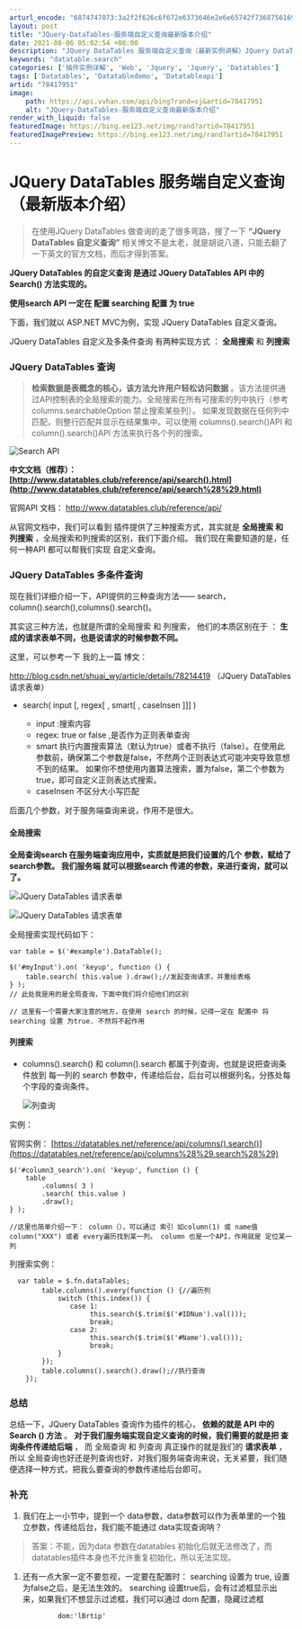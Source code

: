 ```yaml
---
arturl_encode: "6874747073:3a2f2f626c6f672e6373646e2e6e65742f73687561695f7779:2f61727469636c652f64657461696c732f3738343137393531"
layout: post
title: "JQuery-DataTables-服务端自定义查询最新版本介绍"
date: 2021-08-06 05:02:54 +08:00
description: "JQuery DataTables 服务端自定义查询（最新实例讲解）JQuery DataTable"
keywords: "datatable.search"
categories: ['插件实例详解', 'Web', 'Jquery', 'Jquery', 'Datatables']
tags: ['Datatables', 'Datatabledemo', 'Datatableapi']
artid: "78417951"
image:
    path: https://api.vvhan.com/api/bing?rand=sj&artid=78417951
    alt: "JQuery-DataTables-服务端自定义查询最新版本介绍"
render_with_liquid: false
featuredImage: https://bing.ee123.net/img/rand?artid=78417951
featuredImagePreview: https://bing.ee123.net/img/rand?artid=78417951
---
```


# JQuery DataTables 服务端自定义查询（最新版本介绍）

> 在使用JQuery DataTables 做查询的走了很多弯路，搜了一下
> **“JQuery DataTables 自定义查询”**
> 相关博文不是太老，就是胡说八道，只能去翻了一下英文的官方文档，而后才得到答案。

**JQuery DataTables 的自定义查询 是通过 JQuery DataTables API 中的 Search() 方法实现的。**

**使用search API 一定在 配置 searching 配置 为 true**

下面，我们就以 ASP.NET MVC为例，实现 JQuery DataTables 自定义查询。

JQuery DataTables 自定义及多条件查询 有两种实现方式 ：
**全局搜索**
和
**列搜索**

### JQuery DataTables 查询

> **检索数据是表概念的核心，该方法允许用户轻松访问数据**
> 。该方法提供通过API控制表的全局搜索的能力。全局搜索在所有可搜索的列中执行（参考 columns.searchableOption 禁止搜索某些列）。 如果发现数据在任何列中匹配，则整行匹配并显示在结果集中。可以使用 columns().search()API 和 column().search()API 方法来执行各个列的搜索。

![Search API](https://img-blog.csdn.net/20171102171047949?watermark/2/text/aHR0cDovL2Jsb2cuY3Nkbi5uZXQvc2h1YWlfd3k=/font/5a6L5L2T/fontsize/400/fill/I0JBQkFCMA==/dissolve/70/gravity/SouthEast)

**中文文档（推荐）：
[http://www.datatables.club/reference/api/search().html](http://www.datatables.club/reference/api/search%28%29.html)**

官网API 文档：
<http://www.datatables.club/reference/api/>

从官网文档中，我们可以看到 插件提供了三种搜索方式，其实就是
**全局搜索 和 列搜索**
，全局搜索和列搜索的区别，我们下面介绍。 我们现在需要知道的是，任何一种API 都可以帮我们实现 自定义查询。

### JQuery DataTables 多条件查询

现在我们详细介绍一下，API提供的三种查询方法—— search，column().search(),columns().search()。

其实这三种方法，也就是所谓的全局搜索 和 列搜索， 他们的本质区别在于 ：
**生成的请求表单不同，也是说请求的时候参数不同。**

这里，可以参考一下 我的上一篇 博文：

<http://blog.csdn.net/shuai_wy/article/details/78214419>
（JQuery DataTables 请求表单）

* search( input [, regex[ , smart[ , caseInsen ]]] )
    
  + input :搜索内容
  + regex: true or false ,是否作为正则表单查询
  + smart 执行内置搜索算法（默认为true）或者不执行（false）。在使用此参数前，确保第二个参数是false，不然两个正则表达式可能冲突导致意想不到的结果。 如果你不想使用内置算法搜索，置为false，第二个参数为true，即可自定义正则表达式搜索。
  + caseInsen 不区分大小写匹配

后面几个参数，对于服务端查询来说，作用不是很大。

#### 全局搜索

**全局查询search 在服务端查询应用中，实质就是把我们设置的几个 参数，赋给了 search参数。 我们服务端 就可以根据search 传递的参数，来进行查询，就可以了。**

![JQuery DataTables 请求表单](https://img-blog.csdn.net/20171102192538206?watermark/2/text/aHR0cDovL2Jsb2cuY3Nkbi5uZXQvc2h1YWlfd3k=/font/5a6L5L2T/fontsize/400/fill/I0JBQkFCMA==/dissolve/70/gravity/SouthEast)

![JQuery DataTables 请求表单](https://img-blog.csdn.net/20171102192440655?watermark/2/text/aHR0cDovL2Jsb2cuY3Nkbi5uZXQvc2h1YWlfd3k=/font/5a6L5L2T/fontsize/400/fill/I0JBQkFCMA==/dissolve/70/gravity/SouthEast)

全局搜索实现代码如下：

```
var table = $('#example').DataTable();

$('#myInput').on( 'keyup', function () {
    table.search( this.value ).draw();//发起查询请求，并重绘表格
} );
// 此处我是用的是全局查询，下面中我们将介绍他们的区别

// 这里有一个需要大家注意的地方，在使用 search 的时候，记得一定在 配置中 将 searching 设置 为true. 不然将不起作用
```

#### 列搜索

* columns().search() 和 column().search 都属于列查询，也就是说把查询条件放到 每一列的 search 参数中，传递给后台，后台可以根据列名，分拣处每个字段的查询条件。

  ![列查询](https://img-blog.csdn.net/20171102193837351?watermark/2/text/aHR0cDovL2Jsb2cuY3Nkbi5uZXQvc2h1YWlfd3k=/font/5a6L5L2T/fontsize/400/fill/I0JBQkFCMA==/dissolve/70/gravity/SouthEast)

实例：
  
官网实例：
[https://datatables.net/reference/api/columns().search()](https://datatables.net/reference/api/columns%28%29.search%28%29)

```
$('#column3_search').on( 'keyup', function () {
    table
        .columns( 3 )
        .search( this.value )
        .draw();
} );

//这里也简单介绍一下： column（），可以通过 索引 如column(1) 或 name值 column("XXX") 或者 every遍历找到某一列。 column 也是一个API，作用就是 定位某一列 
```

列搜索实例：

```
  var table = $.fn.dataTables;
        table.columns().every(function () {//遍历列
            switch (this.index()) {
               case 1:
                    this.search($.trim($('#IDNum').val()));
                    break;
               case 2:
                    this.search($.trim($('#Name').val()));
                    break;
            }
        });
        table.columns().search().draw();//执行查询
    });
```

### 总结

总结一下，JQuery DataTables 查询作为插件的核心，
**依赖的就是 API 中的 Search () 方法**
。
**对于我们服务端实现自定义查询的时候，我们需要的就是把 查询条件传递给后端**
， 而 全局查询 和 列查询 真正操作的就是我们的
**请求表单**
，所以 全局查询也好还是列查询也好，对我们服务端查询来说，无关紧要，我们随便选择一种方式，把我么要查询的参数传递给后台即可。

### 补充

1. 我们在上一小节中，提到一个 data参数，data参数可以作为表单里的一个独立参数，传递给后台，我们能不能通过 data实现查询呐？

> 答案：不能，因为data 参数在datatables 初始化后就无法修改了，而 datatables插件本身也不允许重复初始化，所以无法实现。

1. 还有一点大家一定不要忽视，一定要在配置时： searching 设置为 true, 设置为false之后，是无法生效的。 searching 设置true后，会有过滤框显示出来，如果我们不想显示过滤框，我们可以通过 dom 配置，隐藏过滤框

```
            dom:'lBrtip'
```